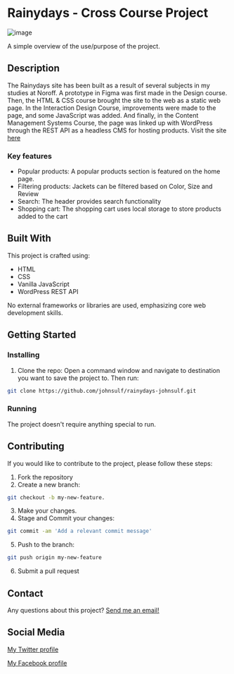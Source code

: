 # Rainydays - Cross Course Project

![image](https://erlendjohnsen.com/assets/images/rainydays.jpg)

A simple overview of the use/purpose of the project.

## Description

The Rainydays site has been built as a result of several subjects in my studies at Noroff. A prototype in Figma was first made in the Design course. Then, the HTML & CSS course brought the site to the web as a static web page. In the Interaction Design Course, improvements were made to the page, and some JavaScript was added. And finally, in the Content Management Systems Course, the page was linked up with WordPress through the REST API as a headless CMS for hosting products. Visit the site [here](https://raindydaysej.netlify.app/)

### Key features

- Popular products: A popular products section is featured on the home page.
- Filtering products: Jackets can be filtered based on Color, Size and Review
- Search: The header provides search functionality
- Shopping cart: The shopping cart uses local storage to store products added to the cart

## Built With

This project is crafted using:

- HTML
- CSS
- Vanilla JavaScript
- WordPress REST API

No external frameworks or libraries are used, emphasizing core web development skills.

## Getting Started

### Installing

1. Clone the repo:
Open a command window and navigate to destination you want to save the project to. Then run:
```bash
git clone https://github.com/johnsulf/rainydays-johnsulf.git
```

### Running

The project doesn't require anything special to run.

## Contributing

If you would like to contribute to the project, please follow these steps:

1. Fork the repository
2. Create a new branch:
```bash
git checkout -b my-new-feature.
```
3. Make your changes.
4. Stage and Commit your changes:
```bash
git commit -am 'Add a relevant commit message'
```
5. Push to the branch:
```bash
git push origin my-new-feature
```
6. Submit a pull request

## Contact

Any questions about this project? [Send me an email!](mailto:erlendjohns@gmail.com?subject=Rainydays%20repo%20inquiry&body=Hi%20Erlend,%0A%0A)

## Social Media

[My Twitter profile](https://twitter.com/johnsulf)

[My Facebook profile](https://www.facebook.com/johnsulf)
